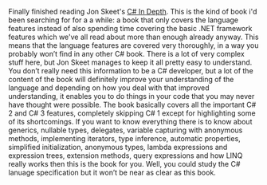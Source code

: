 Finally finished reading Jon Skeet's <a href="http://www.amazon.com/C-Depth-What-need-master/dp/1933988363/ref=pd_bbs_sr_1?ie=UTF8&s=books&qid=1213434802&sr=8-1">C# In Depth</a>.  This is the kind of book i'd been searching for for a a while: a book that only covers the language features instead of also spending time covering the basic .NET framework features which we've all read about more than enough already anyway. This means that the language features are covered very thoroughly, in a way you probably won’t find in any other C# book. There is a lot of very complex stuff here, but Jon Skeet manages to keep it all pretty easy to understand. You don’t really need this information to be a C# developer, but a lot of the content of the book will definitely improve your understanding of the language and depending on how you deal with that improved understanding, it enables you to do things in your code that you may never have thought were possible. The book basically covers all the important C# 2 and C# 3 features, completely skipping C# 1 except for highlighting some of its shortcomings. If you want to know everything there is to know about generics, nullable types, delegates, variable capturing with anonymous methods, implementing iterators, type inference, automatic properties, simplified initialization, anonymous types, lambda expressions and expression trees, extension methods, query expressions and how LINQ really works then this is the book for you. Well, you could study the C# lanuage specification but it won’t be near as clear as this book. 